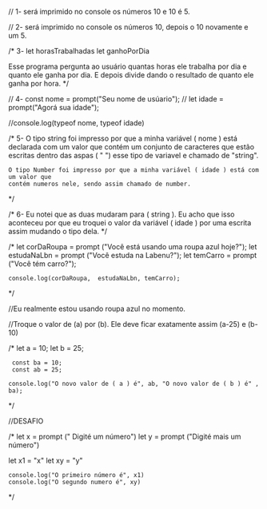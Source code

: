 // 1-   será imprimido no console os números 10 e 10 é 5.

// 2-    será imprimido no console os números 10, depois o 10 novamente e um 5.

/*
   3-  let horasTrabalhadas
       let ganhoPorDia

   Esse programa pergunta ao usuário quantas horas ele trabalha por dia e quanto ele ganha
   por dia. E depois divide dando o resultado de quanto ele ganha por hora.
*/

// 4-   const nome = prompt("Seu nome de usúario");
//      let idade = prompt("Agorá sua idade");

//console.log(typeof nome, typeof idade)

/*
    5-  O tipo string foi impresso por que a minha variável ( nome ) está declarada com
    um valor que contém um conjunto de caracteres que estão escritas dentro das
    aspas ( " ") esse tipo de variavel e chamado de "string".
 
    O tipo Number foi impresso por que a minha variável ( idade ) está com um valor que
    contém numeros nele, sendo assim chamado de number. 
*/

/*
  6-  Eu notei que as duas mudaram para ( string ). Eu acho que isso aconteceu por que
      eu troquei o valor da variável ( idade ) por uma escrita assim mudando o tipo dela. 
*/


/*
    let corDaRoupa = prompt ("Você está usando uma roupa azul hoje?");
    let estudaNaLbn = prompt ("Você estuda na Labenu?");
    let temCarro = prompt ("Você tém carro?");

    console.log(corDaRoupa,  estudaNaLbn, temCarro);
*/

//Eu realmente estou usando roupa azul no momento.

//Troque o valor de (a) por (b). Ele deve ficar exatamente assim (a-25) e (b-10)

/*
     let a = 10;
     let b = 25;

     const ba = 10;
     const ab = 25;

    console.log("O novo valor de ( a ) é", ab, "O novo valor de ( b ) é" , ba);
*/ 

//DESAFIO


/*
   let x = prompt (" Digité um número")
   let y  = prompt ("Digité mais um número")
   
   let x1 = "x"
   let xy = "y"

    console.log("O primeiro número é", x1)
    console.log("O segundo numero é", xy)
*/
